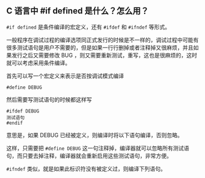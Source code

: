 ## C 语言中 #if defined 是什么？怎么用？
`#if defined` 是条件编译的宏定义，还有 `#ifdef` 和 `#ifndef` 等形式。

一般程序在调试过程的编译选项同正式发行的时候是不一样的，调试过程中可能有很多测试语句是用户不需要的，但是如果一行行删掉或者注释掉又很麻烦，并且如果发行之后又需要修改 BUG ，则又需要重新测试，重写，这也是很麻烦的，这时就可以考虑采用条件编译。

首先可以写一个宏定义来表示是否按调试模式编译

	#define DEBUG

然后需要写测试语句的时候都这样写

	#ifdef DEBUG
	测试语句
	#endif

意思是，如果 DEBUG 已经被定义，则编译时将以下语句编译，否则忽略。

这样，只需要把 `#define DEBUG` 这一句注释掉，编译器就可以忽略所有测试语句，而只要去掉注释，编译器就会重新启用这些测试语句，非常方便。

`#ifndef` 类似，就是如果此标识符没有被定义过，则编译下列语句。
